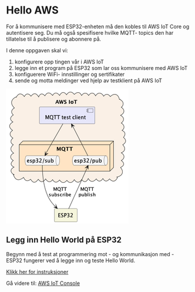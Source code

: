 # Hello AWS

For å kommunisere med ESP32-enheten må den kobles til AWS IoT Core og autentisere seg. Du må også spesifisere hvilke MQTT- topics den har tillatelse til å publisere og abonnere på.

I denne oppgaven skal vi:
1. konfigurere opp tingen vår i AWS IoT 
2. legge inn et program på ESP32 som lar oss kommunisere med AWS IoT 
3. konfiguerere WiFi- innstillinger og sertifikater 
4. sende og motta meldinger ved hjelp av testklient på AWS IoT 

![Deployment diagram](./doc/deployment.png)

## Legg inn Hello World på ESP32
Begynn med å test at programmering mot - og kommunikasjon med - ESP32 fungerer ved å legge inn og teste Hello World.

[Klikk her for instruksjoner](https://github.com/knowit/esp32-intro/blob/main/Leksjoner/HelloWorld/README.md)

Gå videre til: [AWS IoT Console](./2_AWS_IoT_Console.md)
